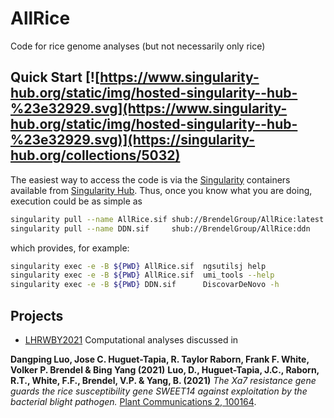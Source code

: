 # AllRice
Code for rice genome analyses (but not necessarily only rice)

## Quick Start [![https://www.singularity-hub.org/static/img/hosted-singularity--hub-%23e32929.svg](https://www.singularity-hub.org/static/img/hosted-singularity--hub-%23e32929.svg)](https://singularity-hub.org/collections/5032)

The easiest way to access the code is via the
[Singularity](https://www.sylabs.io/docs/) containers available from
[Singularity Hub](https://singularity-hub.org/).
Thus, once you know what you are doing, execution could be as simple as

```bash
singularity pull --name AllRice.sif shub://BrendelGroup/AllRice:latest
singularity pull --name DDN.sif     shub://BrendelGroup/AllRice:ddn
```

which provides, for example:

```bash
singularity exec -e -B ${PWD} AllRice.sif  ngsutilsj help
singularity exec -e -B ${PWD} AllRice.sif  umi_tools --help
singularity exec -e -B ${PWD} DDN.sif      DiscovarDeNovo -h
```

## Projects

* [LHRWBY2021](./prj/LHRWBY2021) Computational analyses discussed in

__Dangping Luo, Jose C. Huguet-Tapia, R. Taylor Raborn, Frank F. White, Volker P. Brendel & Bing Yang (2021)__
__Luo, D., Huguet-Tapia, J.C., Raborn, R.T., White, F.F., Brendel, V.P. & Yang, B. (2021)__
_The Xa7 resistance gene guards the rice susceptibility gene SWEET14 against exploitation by the bacterial blight pathogen._
[Plant Communications 2, 100164](https://www.sciencedirect.com/science/article/pii/S2590346221000390). 
